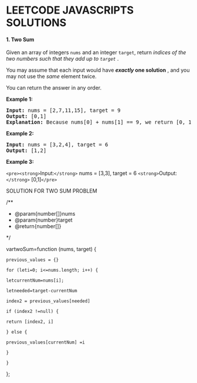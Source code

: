 # LEETCODE JAVASCRIPTS SOLUTIONS 

#### 1. Two Sum 

Given an array of integers `nums` and an integer `target`, return  *indices of the two numbers such that they add up to `target`* .

You may assume that each input would have  ***exactly* one solution** , and you may not use the *same* element twice.

You can return the answer in any order.

**Example 1:**

<pre><strong>Input:</strong> nums = [2,7,11,15], target = 9
<strong>Output:</strong> [0,1]
<strong>Explanation:</strong> Because nums[0] + nums[1] == 9, we return [0, 1].
</pre>

**Example 2:**

<pre><strong>Input:</strong> nums = [3,2,4], target = 6
<strong>Output:</strong> [1,2]
</pre>

**Example 3:**

`<pre><strong>`Input:`</strong>` nums = [3,3], target = 6
`<strong>`Output:`</strong>` [0,1]`</pre>`


 SOLUTION FOR TWO SUM PROBLEM

/**

* @param{number[]}nums
* @param{number}target
* @return{number[]}

 */

vartwoSum=function (nums, target) {

    previous_values = {}

    for (leti=0; i<=nums.length; i++) {

    letcurrentNum=nums[i];

    letneeded=target-currentNum

    index2 = previous_values[needed]

    if (index2 !=null) {

    return [index2, i]

    } else {

    previous_values[currentNum] =i

    }

    }

};
